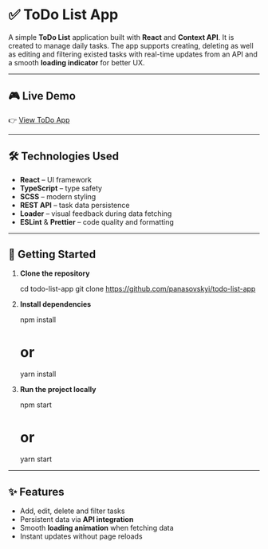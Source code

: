 # ✅ ToDo List App

A simple **ToDo List** application built with **React** and **Context API**. It is created to manage daily tasks.
The app supports creating, deleting as well as editing and filtering existed tasks with real-time updates from an API and a smooth **loading indicator** for better UX.

---

## 🎮 Live Demo

👉 [View ToDo App](https://panasovskyi.github.io/todo-list-app/)

---

## 🛠️ Technologies Used

* **React** – UI framework
* **TypeScript** – type safety
* **SCSS** – modern styling
* **REST API** – task data persistence
* **Loader** – visual feedback during data fetching
* **ESLint** & **Prettier** – code quality and formatting

---

## 🚀 Getting Started

1. **Clone the repository**

   cd todo-list-app
   git clone https://github.com/panasovskyi/todo-list-app

2. **Install dependencies**

   npm install
   # or
   yarn install

3. **Run the project locally**

   npm start
   # or
   yarn start

---

## ✨ Features

* Add, edit, delete and filter tasks
* Persistent data via **API integration**
* Smooth **loading animation** when fetching data
* Instant updates without page reloads
